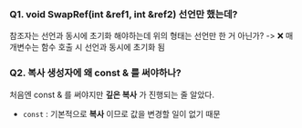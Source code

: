 ### Q1. void SwapRef(int &ref1, int &ref2) 선언만 했는데?
참조자는 선언과 동시에 초기화 해야하는데 위의 형태는 선언만 한 거 아닌가?
-> ❌ 매개변수는 함수 호출 시 선언과 동시에 초기화 됨

### Q2. 복사 생성자에 왜 const & 를 써야하나?
처음엔 const & 를 써야지만 **깊은 복사** 가 진행되는 줄 알았다.
- `const` : 기본적으로 **복사** 이므로 값을 변경할 일이 없기 때문
